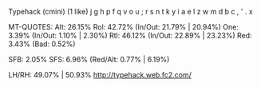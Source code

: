 Typehack (cmini) (1 like)
  j g h p f  q v o u ;
  r s n t k  y i a e l
  z w m d b  c , ' . x

MT-QUOTES:
  Alt: 26.15%
  Rol: 42.72%   (In/Out: 21.79% | 20.94%)
  One:  3.39%   (In/Out:  1.10% |  2.30%)
  Rtl: 46.12%   (In/Out: 22.89% | 23.23%)
  Red:  3.43%   (Bad:     0.52%)

  SFB: 2.05%
  SFS: 6.96%    (Red/Alt: 0.77% | 6.19%)

  LH/RH: 49.07% | 50.93%
  http://typehack.web.fc2.com/
  